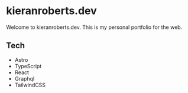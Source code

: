 # kieranroberts.dev

Welcome to kieranroberts.dev. This is my personal portfolio for the web.

## Tech

- Astro
- TypeScript
- React
- Graphql
- TailwindCSS

